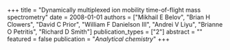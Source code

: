 +++
title = "Dynamically multiplexed ion mobility time-of-flight mass spectrometry"
date = 2008-01-01
authors = ["Mikhail E Belov", "Brian H Clowers", "David C Prior", "William F Danielson III", "Andrei V Liyu", "Brianne O Petritis", "Richard D Smith"]
publication_types = ["2"]
abstract = ""
featured = false
publication = "*Analytical chemistry*"
+++

